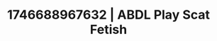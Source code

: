 ---
categories:
- AI-generated
- Sensory play
- Eye contact kink
- AI sensuality
- Slow undress
- ASMR
- Shadow kink
- Cosplay
image: /assets/images/1746688967632.jpg
layout: post
seo:
  description: Featured content with premium Scat Fetish, ABDL Play. HD images available.
  keywords: Scat Fetish, ABDL Play
  og_image: /assets/images/1746688967632.jpg
  schema_type: VisualArtwork
tags:
- ABDL Play
- '#1746688967632'
- Scat Fetish
title: 1746688967632 | ABDL Play Scat Fetish
---